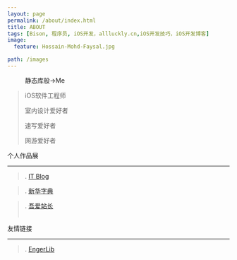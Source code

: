 ```yaml
---
layout: page
permalink: /about/index.html
title: ABOUT
tags: [Bison, 程序员, iOS开发，allluckly.cn,iOS开发技巧，iOS开发博客]
image:
  feature: Hossain-Mohd-Faysal.jpg

path: /images
---
```

<figure>

  <figcaption>静态库般→Me</figcaption>
</figure>

>iOS软件工程师
>
>室内设计爱好者
>
>速写爱好者
>
>网游爱好者


<figcaption>个人作品展</figcaption>

-----------------------------------------------------




> . [IT Blog](https://itunes.apple.com/us/app/it-blog-zi-xueios-kai-fa-jin/id1067787090?l=zh&ls=1&mt=8)<br>

> . [新华字典](https://itunes.apple.com/cn/app/xin-hua-zi-dian-hai-liang/id1090457290?l=en&mt=8)<br>

> . [吾爱站长](https://itunes.apple.com/us/app/wu-ai-zhan-zhang-zhan-zhang/id1093020396?mt=8)<br><br>

<figcaption>友情链接</figcaption>

-----------------------------------------------------

> . [EngerLib](http://www.ooflash.com)<br>
